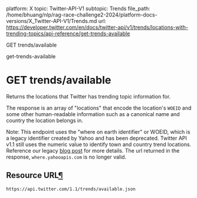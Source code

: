 platform: X
topic: Twitter-API-V1
subtopic: Trends
file_path: /home/bhuang/nlp/rag-race-challenge2-2024/platform-docs-versions/X_Twitter-API-V1/Trends.md
url: https://developer.twitter.com/en/docs/twitter-api/v1/trends/locations-with-trending-topics/api-reference/get-trends-available

GET trends/available

get-trends-available

# GET trends/available

Returns the locations that Twitter has trending topic information for.

The response is an array of "locations" that encode the location's `WOEID` and some other human-readable information such as a canonical name and country the location belongs in.

Note: This endpoint uses the "where on earth identifier" or WOEID, which is a legacy identifier created by Yahoo and has been deprecated. Twitter API v1.1 still uses the numeric value to identify town and country trend locations. Reference our legacy [blog post](https://blog.twitter.com/engineering/en_us/a/2010/woeids-in-twitters-trends.html) for more details. The url returned in the response, `where.yahooapis.com` is no longer valid.

## Resource URL[¶](#resource-url "Permalink to this headline")

`https://api.twitter.com/1.1/trends/available.json`